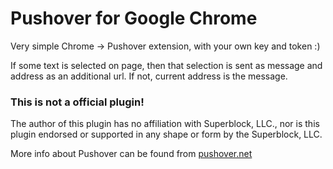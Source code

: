 # Pushover for Google Chrome

Very simple Chrome -> Pushover extension, with your own key and token :)

If some text is selected on page, then that selection is sent as message
and address as an additional url. If not, current address is the message.



### This is not a official plugin!

The author of this plugin has no affiliation with Superblock, LLC., nor is this plugin endorsed or supported in any shape or form by the Superblock, LLC.

More info about Pushover can be found from [pushover.net](https://pushover.net)
